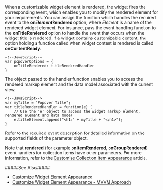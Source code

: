 When a customizable widget element is rendered, the widget fires the corresponding event, which enables you to modify the rendered element for your requirements. You can assign the function which handles the required event to the **on*Element*Rendered** option, where *Element* is a name of the rendered widget element. For instance, pass the event handling function to the **onTitleRendered** option to handle the event that occurs when the widget title is rendered. If a widget contains customizable content, the option holding a function called when widget content is rendered is called **onContentReady**.

    <!--JavaScript-->
    var popoverOptions = {
        onTitleRendered: titleRenderedHandler
    }

The object passed to the handler function enables you to access the rendered markup element and the data model associated with the current view.

    <!--JavaScript-->
    var myTitle = "Popover Title";
    var titleRenderedHandler = function(e) {
        // Use the 'e' object to access the widget markup element, rendered element and data model
        e.titleElement.append("<h1>" + myTitle + "</h1>");
    }

Refer to the required event description for detailed information on the supported fields of the parameter object.

Note that **rendered** (for example **onItemRendered**, **onGroupRendered**) event handlers for collection items have other parameters. For more information, refer to the [Customize Collection Item Appearance](/Documentation/Guide/UI_Widgets/Common/Customize_Widget_Element_Appearance/#Customize_Collection_Item_Appearance) article.

#####See Also#####
- [Customize Widget Element Appearance](/concepts/10%20UI%20Widgets/80%20Common/30%20Customize%20Widget%20Element%20Appearance '/Documentation/Guide/UI_Widgets/Common/Customize_Widget_Element_Appearance/') 
- [Customize Widget Element Appearance - MVVM Approach](/concepts/10%20UI%20Widgets/80%20Common/35%20Customize%20Widget%20Element%20Appearance%20-%20MVVM%20Approach '/Documentation/Guide/UI_Widgets/Common/Customize_Widget_Element_Appearance_-_MVVM_Approach/')
